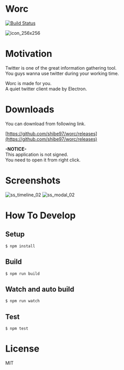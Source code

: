 # Worc
[![Build Status](https://travis-ci.org/shibe97/worc.svg?branch=master)](https://travis-ci.org/shibe97/worc)

![icon_256x256](https://cloud.githubusercontent.com/assets/4659294/20754301/aa834144-b74d-11e6-9473-b3cac2f1ebae.png)

# Motivation
Twitter is one of the great information gathering tool.  
You guys wanna use twitter during your working time.

Worc is made for you.  
A quiet twitter client made by Electron.

# Downloads
You can download from following link.

[https://github.com/shibe97/worc/releases](https://github.com/shibe97/worc/releases)

**-NOTICE-**  
This application is not signed.  
You need to open it from right click.

# Screenshots
![ss_timeline_02](https://cloud.githubusercontent.com/assets/4659294/24149017/79b4273e-0e84-11e7-8b07-ce6245b76884.png)
![ss_modal_02](https://cloud.githubusercontent.com/assets/4659294/24149016/79b2635e-0e84-11e7-84c3-0a8e40633113.png)


# How To Develop
## Setup
```
$ npm install
```

## Build
```
$ npm run build
```

## Watch and auto build
```
$ npm run watch
```

## Test
```
$ npm test
```

# License
MIT
